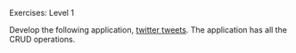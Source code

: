 Exercises: Level 1

Develop the following application, [twitter tweets](https://www.30daysofreact.com/day-28/twitter-clone). The application has all the CRUD operations. 